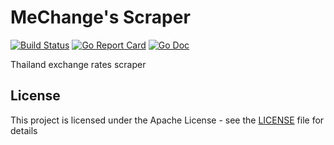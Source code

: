 # MeChange's Scraper

[![Build Status](https://travis-ci.org/MeChange/scraper.svg?style=flat-square)](https://travis-ci.org/MeChange/scraper)
[![Go Report Card](https://goreportcard.com/badge/github.com/MeChange/scraper?style=flat-square)](https://goreportcard.com/report/github.com/MeChange/scraper)
[![Go Doc](https://img.shields.io/badge/godoc-reference-blue.svg?style=flat-square)](http://godoc.org/github.com/MeChange/scraper)

Thailand exchange rates scraper

## License

This project is licensed under the Apache License - see the [LICENSE](LICENSE) file for details